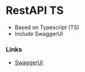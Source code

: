 # RestAPI TS

- Based on Typescript (TS)
- Include SwaggerUI


### Links
- [SwaggerUI](https://swagger.io/)
